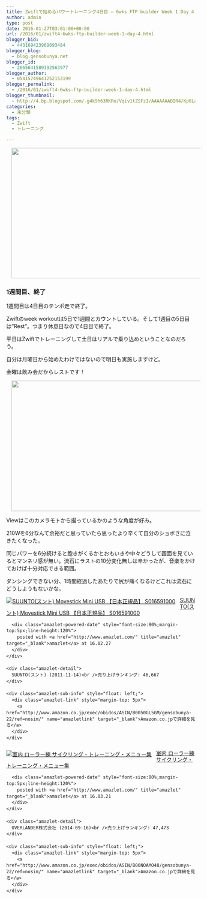 ```yaml
---
title: Zwiftで始めるパワートレーニング4日目 – 6wks FTP builder Week 1 Day 4
author: admin
type: post
date: 2016-01-27T03:01:00+00:00
url: /2016/01/zwift4-6wks-ftp-builder-week-1-day-4.html
blogger_bid:
  - 443169423969093484
blogger_blog:
  - blog.gensobunya.net
blogger_id:
  - 2665641589192563977
blogger_author:
  - 05415749641252153199
blogger_permalink:
  - /2016/01/zwift4-6wks-ftp-builder-week-1-day-4.html
blogger_thumbnail:
  - http://4.bp.blogspot.com/-g4k9h63RKRo/Vqiv1tZSFzI/AAAAAAABIR4/Kp0LaL4PATM/s640/2016-01-27_1854110.jpg
categories:
  - 未分類
tags:
  - Zwift
  - トレーニング

---
```

<div class="separator" style="clear: both; text-align: center;">
  <a href="http://4.bp.blogspot.com/-g4k9h63RKRo/Vqiv1tZSFzI/AAAAAAABIR4/Kp0LaL4PATM/s1600/2016-01-27_1854110.jpg" imageanchor="1" style="margin-left: 1em; margin-right: 1em;"><img border="0" height="348" src="https://blog.gensobunya.net/wp-content/uploads/2016/01/2016-01-27_1854110.jpg" width="640" /></a>
</div>

### 1週間目、終了

1週間目は4日目のテンポ走で終了。
  
Zwiftのweek workoutは5日で1週間とカウントしている。そして1週目の5日目は&#8221;Rest&#8221;。つまり休息日なので4日目で終了。

平日はZwiftでトレーニングして土日はリアルで乗り込めということなのだろう。
  
自分は月曜日から始めたわけではないので明日も実施しますけど。

金曜は飲み会だからレストです！

<div class="separator" style="clear: both; text-align: center;">
  <a href="http://3.bp.blogspot.com/-a--XN3y0QkY/VqiwjE11lEI/AAAAAAABISA/0koTCeGz5cE/s1600/2016-01-27_1903322.jpg" imageanchor="1" style="margin-left: 1em; margin-right: 1em;"><img border="0" height="348" src="https://blog.gensobunya.net/wp-content/uploads/2016/01/2016-01-27_1903322.jpg" width="640" /></a>
</div>

Viewはこのカメラモトから撮っているかのような角度が好み。
  
210Wを6分なんて余裕だと思っていたら思ったより辛くて自分のショボさに泣きたくなった。

同じパワーを6分続けると飽きがくるかとおもいきや中々どうして画面を見ているとマンネリ感が無い。流石にラストの10分変化無しは辛かったが、音楽をかけておけば十分対応できる範囲。

ダンシングできない分、1時間経過したあたりで尻が痛くなるけどこれは流石にどうしようもないかな。

<div class="amazlet-box" style="margin-bottom:0px;">
  <div class="amazlet-image" style="float:left;margin:0px 12px 1px 0px;">
    <a href="http://www.amazon.co.jp/exec/obidos/ASIN/B0050GL5GM/gensobunya-22/ref=nosim/" name="amazletlink" target="_blank"><img src="https://images-fe.ssl-images-amazon.com/images/I/41MImoh-wkL._SL160_.jpg" alt="SUUNTO(スント) Movestick Mini USB 【日本正規品】 S016591000" style="border: none;" /></a>
  </div>
  
  <div class="amazlet-info" style="line-height:120%; margin-bottom: 10px">
    <div class="amazlet-name" style="margin-bottom:10px;line-height:120%">
      <a href="http://www.amazon.co.jp/exec/obidos/ASIN/B0050GL5GM/gensobunya-22/ref=nosim/" name="amazletlink" target="_blank">SUUNTO(スント) Movestick Mini USB 【日本正規品】 S016591000</a></p> 
      
      <div class="amazlet-powered-date" style="font-size:80%;margin-top:5px;line-height:120%">
        posted with <a href="http://www.amazlet.com/" title="amazlet" target="_blank">amazlet</a> at 16.02.27
      </div>
    </div>
    
    <div class="amazlet-detail">
      SUUNTO(スント) (2011-11-14)<br />売り上げランキング: 46,667
    </div>
    
    <div class="amazlet-sub-info" style="float: left;">
      <div class="amazlet-link" style="margin-top: 5px">
        <a href="http://www.amazon.co.jp/exec/obidos/ASIN/B0050GL5GM/gensobunya-22/ref=nosim/" name="amazletlink" target="_blank">Amazon.co.jpで詳細を見る</a>
      </div>
    </div>
  </div>
  
  <div class="amazlet-footer" style="clear: left">
  </div>
</div>

<div class="amazlet-box" style="margin-bottom:0px;">
  <div class="amazlet-image" style="float:left;margin:0px 12px 1px 0px;">
    <a href="http://www.amazon.co.jp/exec/obidos/ASIN/B00NOAMO48/gensobunya-22/ref=nosim/" name="amazletlink" target="_blank"><img src="https://images-fe.ssl-images-amazon.com/images/I/51FHvleN3oL._SL160_.jpg" alt="室内 ローラー練 サイクリング・トレーニング・メニュー集" style="border: none;" /></a>
  </div>
  
  <div class="amazlet-info" style="line-height:120%; margin-bottom: 10px">
    <div class="amazlet-name" style="margin-bottom:10px;line-height:120%">
      <a href="http://www.amazon.co.jp/exec/obidos/ASIN/B00NOAMO48/gensobunya-22/ref=nosim/" name="amazletlink" target="_blank">室内 ローラー練 サイクリング・トレーニング・メニュー集</a></p> 
      
      <div class="amazlet-powered-date" style="font-size:80%;margin-top:5px;line-height:120%">
        posted with <a href="http://www.amazlet.com/" title="amazlet" target="_blank">amazlet</a> at 16.03.21
      </div>
    </div>
    
    <div class="amazlet-detail">
      OVERLANDER株式会社 (2014-09-16)<br />売り上げランキング: 47,473
    </div>
    
    <div class="amazlet-sub-info" style="float: left;">
      <div class="amazlet-link" style="margin-top: 5px">
        <a href="http://www.amazon.co.jp/exec/obidos/ASIN/B00NOAMO48/gensobunya-22/ref=nosim/" name="amazletlink" target="_blank">Amazon.co.jpで詳細を見る</a>
      </div>
    </div>
  </div>
  
  <div class="amazlet-footer" style="clear: left">
  </div>
</div>

<!-- WP QUADS Content Ad Plugin v. 1.6.0 -->

<div class="quads-location quads-ad1" id="quads-ad1" style="float:none;margin:0px;">
  <!-- gensou-cycle_banner2_AdSense3_1x1_as -->
  
  <ins class="adsbygoogle"
     style="display:block"
     data-ad-client="ca-pub-0056151430743709"
     data-ad-slot="4152578227"
     data-ad-format="auto"></ins>
</div>
